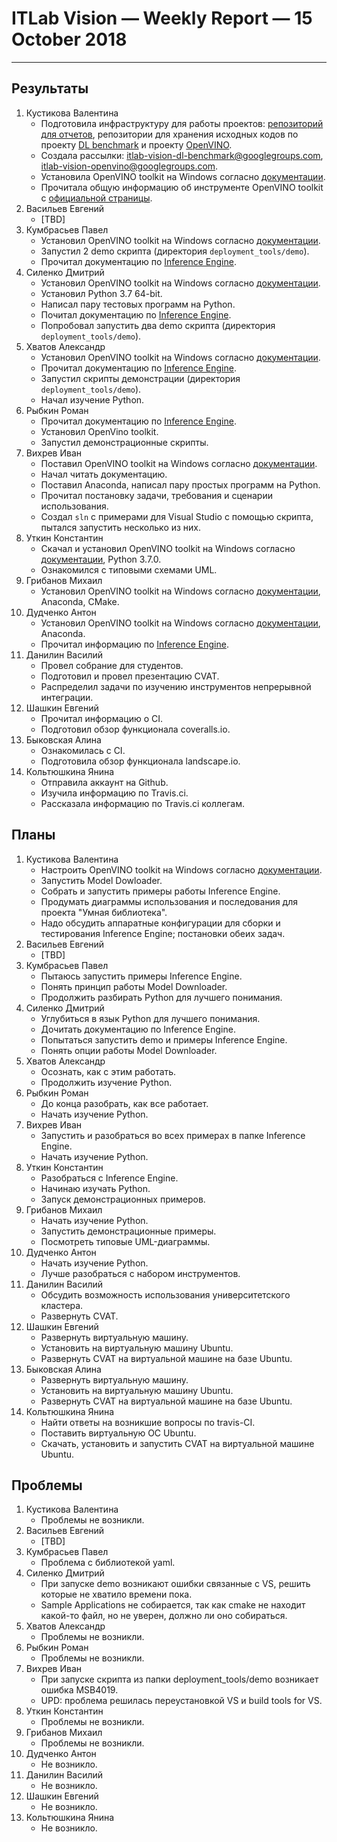 ﻿# ITLab Vision — Weekly Report — 15 October 2018

----------------

## Результаты

  1. Кустикова Валентина
     - Подготовила инфраструктуру для работы проектов:
       [репозиторий для отчетов][itlab-vision-reports],
       репозитории для хранения исходных кодов по проекту
       [DL benchmark][openvino-dl-benchmark] и проекту
       [OpenVINO][openvino-smart-library].
     - Создала рассылки: itlab-vision-dl-benchmark@googlegroups.com,
       itlab-vision-openvino@googlegroups.com.
     - Установила OpenVINO toolkit на Windows согласно
       [документации][openvino-install-docs].
     - Прочитала общую информацию об инструменте OpenVINO toolkit
       с [официальной страницы][openvino-toolkit-official].
  1. Васильев Евгений
     - [TBD]
  1. Кумбрасьев Павел
     - Установил OpenVINO toolkit на Windows согласно
       [документации][openvino-install-docs].
     - Запустил 2 demo скрипта (директория `deployment_tools/demo`).
     - Прочитал документацию по [Inference Engine][inference-engine-guide].
  1. Силенко Дмитрий
     - Установил OpenVINO toolkit на Windows согласно
       [документации][openvino-install-docs].
     - Установил Python 3.7 64-bit.
     - Написал пару тестовых программ на Python.
     - Почитал документацию по [Inference Engine][inference-engine-guide].
     - Попробовал запустить два demo скрипта (директория
       `deployment_tools/demo`).
  1. Хватов Александр
     - Установил OpenVINO toolkit на Windows согласно
       [документации][openvino-install-docs].
     - Прочитал документацию по [Inference Engine][inference-engine-guide].
     - Запустил скрипты демонстрации (директория `deployment_tools/demo`).
     - Начал изучение Python.
  1. Рыбкин Роман
     - Прочитал документацию по [Inference Engine][inference-engine-guide].
     - Установил OpenVino toolkit.
     - Запустил демонстрационные скрипты.
  1. Вихрев Иван
     - Поставил OpenVINO toolkit на Windows согласно
       [документации][openvino-install-docs].
     - Начал читать документацию.
     - Поставил Anaconda, написал пару простых программ на Python.
     - Прочитал постановку задачи, требования и сценарии использования.
     - Создал `sln` c примерами для Visual Studio c помощью
       скрипта, пытался запустить несколько из них.
  1. Уткин Константин
     - Скачал и установил OpenVINO toolkit на Windows согласно
       [документации][openvino-install-docs], Python 3.7.0.
     - Ознакомился с типовыми схемами UML.
  1. Грибанов Михаил
     - Установил OpenVINO toolkit на Windows согласно
       [документации][openvino-install-docs], Anaconda, CMake.
  1. Дудченко Антон
     - Установил OpenVINO toolkit на Windows согласно
       [документации][openvino-install-docs], Anaconda.
     - Прочитал информацию по [Inference Engine][inference-engine-guide].
  1. Данилин Василий
     - Провел собрание для студентов.
     - Подготовил и провел презентацию CVAT.
     - Распределил задачи по изучению инструментов непрерывной интеграции.
  1. Шашкин Евгений
     - Прочитал информацию о CI.
     - Подготовил обзор функционала coveralls.io.
  1. Быковская Алина
     - Ознакомилась с CI.
     - Подготовила обзор функционала landscape.io.
  1. Кольтюшкина Янина
     - Отправила аккаунт на Github.
     - Изучила информацию по Travis.ci.
     - Рассказала информацию по Travis.ci коллегам.

## Планы

  1. Кустикова Валентина
     - Настроить OpenVINO toolkit на Windows согласно
       [документации][openvino-install-docs].
     - Запустить Model Dowloader.
     - Собрать и запустить примеры работы Inference Engine.
     - Продумать диаграммы использования и последования
       для проекта "Умная библиотека".
     - Надо обсудить аппаратные конфигурации для сборки
       и тестирования Inference Engine; постановки обеих задач.
  1. Васильев Евгений
     - [TBD]
  1. Кумбрасьев Павел
     - Пытаюсь запустить примеры Inference Engine.
     - Понять принцип работы Model Downloader.
     - Продолжить разбирать Python для лучшего понимания.
  1. Силенко Дмитрий
     - Углубиться в язык Python для лучшего понимания.
     - Дочитать документацию по Inference Engine.
     - Попытаться запустить demo и примеры Inference Engine.
     - Понять опции работы Model Downloader.
  1. Хватов Александр
     - Осознать, как с этим работать.
     - Продолжить изучение Python.
  1. Рыбкин Роман
     - До конца разобрать, как все работает.
     - Начать изучение Python.
  1. Вихрев Иван
     - Запустить и разобраться во всех примерах в папке
       Inference Engine.
     - Начать изучение Python.
  1. Уткин Константин
     - Разобраться с Inference Engine.
     - Начинаю изучать Python.
     - Запуск демонстрационных примеров.
  1. Грибанов Михаил
     - Начать изучение Python.
     - Запустить демонстрационные примеры.
     - Посмотреть типовые UML-диаграммы.
  1. Дудченко Антон
     - Начать изучение Python.
     - Лучше разобраться с набором инструментов.
  1. Данилин Василий
     - Обсудить возможность использования университетского кластера.
     - Развернуть CVAT.
  1. Шашкин Евгений
     - Развернуть виртуальную машину.
     - Установить на виртуальную машину Ubuntu.
     - Развернуть CVAT на виртуальной машине на базе Ubuntu.
  1. Быковская Алина
     - Развернуть виртуальную машину.
     - Установить на виртуальную машину Ubuntu.
     - Развернуть CVAT на виртуальной машине на базе Ubuntu.
  1. Кольтюшкина Янина
     - Найти ответы на возникшие вопросы по travis-CI.
     - Поставить виртуальную ОС Ubuntu.
     - Скачать, установить и запустить CVAT на виртуальной машине Ubuntu.

## Проблемы

  1. Кустикова Валентина
     - Проблемы не возникли.
  1. Васильев Евгений
     - [TBD]
  1. Кумбрасьев Павел
     - Проблема с библиотекой yaml.
  1. Силенко Дмитрий
     - При запуске demo возникают ошибки связанные с VS, решить
       которые не хватило времени пока.
     - Sample Applications не собирается, так как cmake не находит
       какой-то файл, но не уверен, должно ли оно собираться.
  1. Хватов Александр
     - Проблемы не возникли.
  1. Рыбкин Роман
     - Проблемы не возникли.
  1. Вихрев Иван
     - При запуске скрипта из папки deployment_tools/demo
       возникает ошибка MSB4019. 
     - UPD: проблема решилась переустановкой VS и build tools for VS.
  1. Уткин Константин
     - Проблемы не возникли.
  1. Грибанов Михаил
     - Проблемы не возникли.
  1. Дудченко Антон
     - Не возникло. 
  1. Данилин Василий
     - Не возникло.
  1. Шашкин Евгений
     - Не возникло.
  1. Кольтюшкина Янина
     - Не возникло.


<!-- LINKS -->
[openvino-install-docs]: https://software.intel.com/en-us/articles/OpenVINO-Install-Windows#next-steps
[inference-engine-guide]: https://software.intel.com/en-us/articles/OpenVINO-InferEngine
[itlab-vision-reports]: https://github.com/itlab-vision/reports
[openvino-dl-benchmark]: https://github.com/itlab-vision/openvino-dl-benchmark
[openvino-smart-library]: https://github.com/itlab-vision/openvino-smart-library
[openvino-toolkit-official]: https://software.intel.com/en-us/openvino-toolkit
